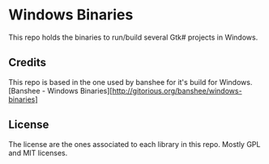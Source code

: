 # Windows Binaries

This repo holds the binaries to run/build several Gtk# projects in Windows.

## Credits
This repo is based in the one used by banshee for it's build for Windows.
[Banshee - Windows Binaries][http://gitorious.org/banshee/windows-binaries]

## License
The license are the ones associated to each library in this repo.
Mostly GPL and MIT licenses.